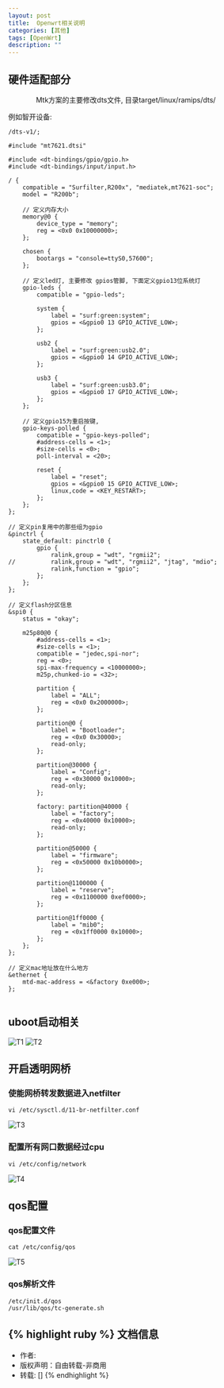 ```yaml
---
layout: post
title:  Openwrt相关说明
categories: [其他]
tags: [OpenWrt]
description: ""
---
```


## 硬件适配部分
&emsp;&emsp;&emsp;&emsp;Mtk方案的主要修改dts文件, 目录target/linux/ramips/dts/

例如智开设备: 

```
/dts-v1/;

#include "mt7621.dtsi"

#include <dt-bindings/gpio/gpio.h>
#include <dt-bindings/input/input.h>

/ {
	compatible = "Surfilter,R200x", "mediatek,mt7621-soc";
	model = "R200b";

	// 定义内存大小
	memory@0 {
		device_type = "memory";
		reg = <0x0 0x10000000>;
	};

	chosen {
		bootargs = "console=ttyS0,57600";
	};

	// 定义led灯, 主要修改 gpios管脚, 下面定义gpio13位系统灯
	gpio-leds {
		compatible = "gpio-leds";

		system {
			label = "surf:green:system";
			gpios = <&gpio0 13 GPIO_ACTIVE_LOW>;
		};

		usb2 {
			label = "surf:green:usb2.0";
			gpios = <&gpio0 14 GPIO_ACTIVE_LOW>;
		};

		usb3 {
			label = "surf:green:usb3.0";
			gpios = <&gpio0 17 GPIO_ACTIVE_LOW>;
		};
	};

	// 定义gpio15为重启按键, 
	gpio-keys-polled {
		compatible = "gpio-keys-polled";
		#address-cells = <1>;
		#size-cells = <0>;
		poll-interval = <20>;

		reset {
			label = "reset";
			gpios = <&gpio0 15 GPIO_ACTIVE_LOW>;
			linux,code = <KEY_RESTART>;
		};
	};
};

// 定义pin复用中的那些组为gpio 
&pinctrl {
	state_default: pinctrl0 {
		gpio {
			ralink,group = "wdt", "rgmii2";
//			ralink,group = "wdt", "rgmii2", "jtag", "mdio";
			ralink,function = "gpio";
		};
	};
};

// 定义flash分区信息
&spi0 {
	status = "okay";

	m25p80@0 {
		#address-cells = <1>;
		#size-cells = <1>;
		compatible = "jedec,spi-nor";
		reg = <0>;
		spi-max-frequency = <10000000>;
		m25p,chunked-io = <32>;

		partition {
			label = "ALL";
			reg = <0x0 0x2000000>;
		};
		
		partition@0 {
			label = "Bootloader";
			reg = <0x0 0x30000>;
			read-only;
		};

		partition@30000 {
			label = "Config";
			reg = <0x30000 0x10000>;
			read-only;
		};

		factory: partition@40000 {
			label = "factory";
			reg = <0x40000 0x10000>;
			read-only;
		};
		
		partition@50000 {
			label = "firmware";
			reg = <0x50000 0x10b0000>;
		};
		
		partition@1100000 {
			label = "reserve";
			reg = <0x1100000 0xef0000>;
		};
		
		partition@1ff0000 {
			label = "mib0";
			reg = <0x1ff0000 0x10000>;
		};
	};
};

// 定义mac地址放在什么地方
&ethernet {
	mtd-mac-address = <&factory 0xe000>;
};


```

## uboot启动相关
![T1](/images/linux/openwrt/f64decc3-c496-4e57-9789-977190f64be6.jpg)
![T2](/images/linux/openwrt/23b09362-6032-49f5-87a1-e952e704597f.jpg)

## 开启透明网桥

### 使能网桥转发数据进入netfilter

    vi /etc/sysctl.d/11-br-netfilter.conf 

![T3](/images/linux/openwrt/b52587a0-68d1-4bb3-906c-46b0a3d6dc97.jpg)

### 配置所有网口数据经过cpu

    vi /etc/config/network 

![T4](/images/linux/openwrt/5d0b767e-26f3-4c18-88b6-fc6136593287.jpg)


## qos配置
### qos配置文件 

    cat /etc/config/qos

![T5](/images/linux/openwrt/6b67be57-38bd-4dc1-83f4-1a09e2e476c6.jpg)

### qos解析文件

    /etc/init.d/qos 
    /usr/lib/qos/tc-generate.sh 




{% highlight ruby %}
文档信息
--------------
* 作者:
* 版权声明：自由转载-非商用
* 转载: []
{% endhighlight %}


[jekyll]:      http://jekyllrb.com
[jekyll-gh]:   https://github.com/jekyll/jekyll
[jekyll-help]: https://github.com/jekyll/jekyll-help
